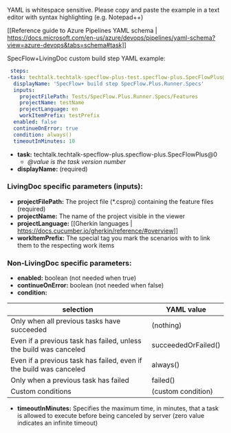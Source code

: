 YAML is whitespace sensitive. Please copy and paste the example in a text editor with syntax highlighting (e.g. Notepad++)

[[Reference guide to Azure Pipelines YAML schema | https://docs.microsoft.com/en-us/azure/devops/pipelines/yaml-schema?view=azure-devops&tabs=schema#task]]

SpecFlow+LivingDoc custom build step YAML example:

```yaml
 steps:
-task: techtalk.techtalk-specflow-plus-test.specflow-plus.SpecFlowPlus@0
  displayName: 'SpecFlow+ build step SpecFlow.Plus.Runner.Specs'
  inputs:
    projectFilePath: Tests/SpecFlow.Plus.Runner.Specs/Features
    projectName: testName
    projectLanguage: en
    workItemPrefix: testPrefix
  enabled: false
  continueOnError: true
  condition: always()
  timeoutInMinutes: 10
```

* **task:** techtalk.techtalk-specflow-plus.specflow-plus.SpecFlowPlus@0
    - _@value is the task version number_
* **displayName:** (required)

### LivingDoc specific parameters (inputs):

* **projectFilePath:** The project file (*.csproj) containing the feature files (required)
* **projectName:** The name of the project visible in the viewer
* **projectLanguage:** [[Gherkin languages | https://docs.cucumber.io/gherkin/reference/#overview]]
* **workItemPrefix:** The special tag you mark the scenarios with to link them to the respecting work items

### Non-LivingDoc specific parameters:

* **enabled:** boolean (not needed when true)
* **continueOnError:** boolean  (not needed when false)
* **condition:**

| selection | YAML value |
| --- | --- |
| Only when all previous tasks have succeeded | (nothing) |
| Even if a previous task has failed, unless the build was canceled | succeededOrFailed() |
| Even if a previous task has failed, even if the build was canceled | always() |
| Only when a previous task has failed | failed() |
| Custom conditions | (custom condition)

* **timeoutInMinutes:** Specifies the maximum time, in minutes, that a task is allowed to execute before being canceled by server (zero value indicates an infinite timeout)